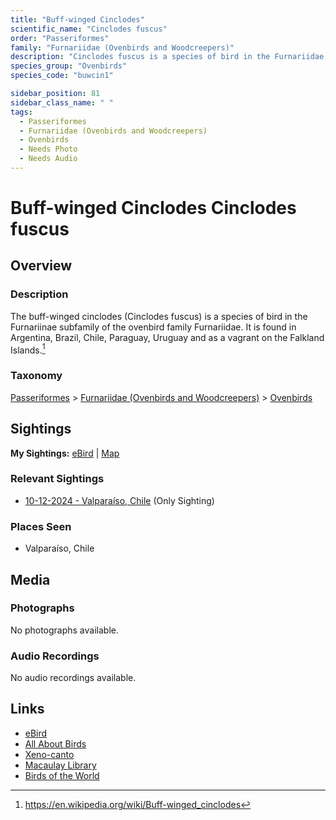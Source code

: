 ```yaml
---
title: "Buff-winged Cinclodes"
scientific_name: "Cinclodes fuscus"
order: "Passeriformes"
family: "Furnariidae (Ovenbirds and Woodcreepers)"
description: "Cinclodes fuscus is a species of bird in the Furnariidae (Ovenbirds and Woodcreepers) family. It has been observed 1 times."
species_group: "Ovenbirds"
species_code: "buwcin1"

sidebar_position: 81
sidebar_class_name: " "
tags: 
  - Passeriformes
  - Furnariidae (Ovenbirds and Woodcreepers)
  - Ovenbirds
  - Needs Photo
  - Needs Audio
---
```


# Buff-winged Cinclodes <span className='sci_name'>Cinclodes fuscus</span>

## Overview

### Description
The buff-winged cinclodes (Cinclodes fuscus) is a species of bird in the Furnariinae subfamily of the ovenbird family Furnariidae. It is found in Argentina, Brazil, Chile, Paraguay, Uruguay and as a vagrant on the Falkland Islands.[^1]

[^1]: https://en.wikipedia.org/wiki/Buff-winged_cinclodes

### Taxonomy
[Passeriformes](/tags/passeriformes) > [Furnariidae (Ovenbirds and Woodcreepers)](/tags/furnariidae-ovenbirds-and-woodcreepers) > [Ovenbirds](/tags/ovenbirds)


## Sightings

**My Sightings:** [eBird](https://ebird.org/lifelist?r=world&time=life&spp=buwcin1) | [Map](/map?species_code=buwcin1)

### Relevant Sightings

* [10-12-2024 - Valparaíso, Chile](https://ebird.org/checklist/S198994241) (Only Sighting)

### Places Seen

* Valparaíso, Chile



## Media
### Photographs
No photographs available.

### Audio Recordings
No audio recordings available.

## Links
* [eBird](https://ebird.org/species/buwcin1) 
* [All About Birds](https://www.allaboutbirds.org/guide/buwcin1) 
* [Xeno-canto](https://www.xeno-canto.org/species/cinclodes-fuscus) 
* [Macaulay Library](https://search.macaulaylibrary.org/catalog?taxonCode=buwcin1&sort=rating_rank_desc)
* [Birds of the World](https://birdsoftheworld.org/bow/species/buwcin1)
